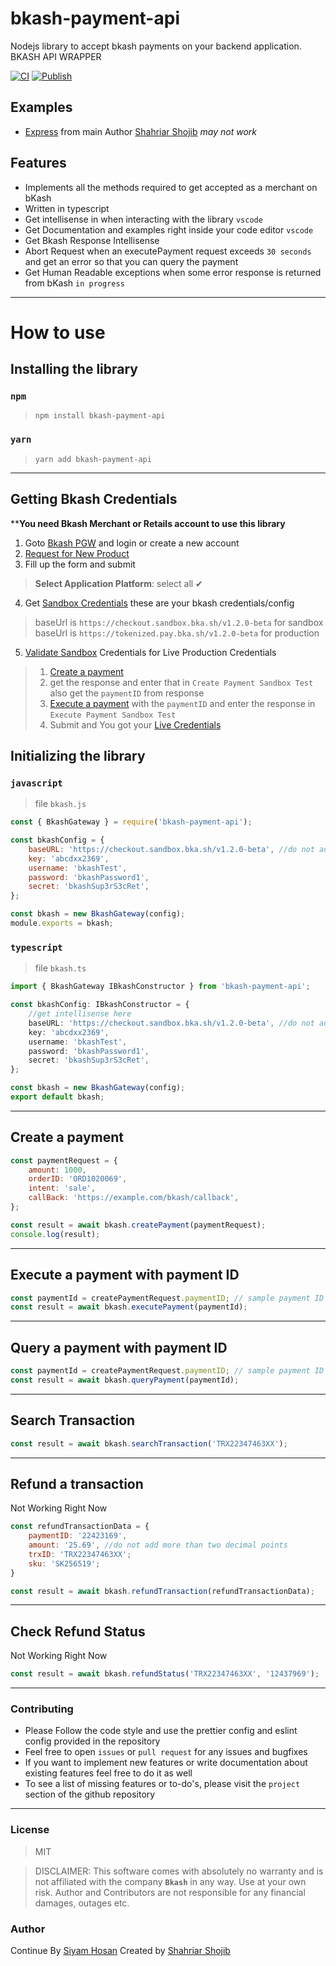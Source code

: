 # bkash-payment-api

Nodejs library to accept bkash payments on your backend application. BKASH API WRAPPER

[![CI](https://github.com/siyamhosan/bkash-payment-api/actions/workflows/main.yml/badge.svg)](https://github.com/siyamhosan/bkash-payment-api/actions/workflows/main.yml)
[![Publish](https://github.com/siyamhosan/bkash-payment-api/actions/workflows/publish.yml/badge.svg)](https://github.com/siyamhosan/bkash-payment-api/actions/workflows/publish.yml)

## Examples

- [Express](https://github.com/shahriar-shojib/bkash-payment-gateway/tree/main/examples) from main Author [Shahriar Shojib](https://github.com/shahriar-shojib) *may not work*

## Features

- Implements all the methods required to get accepted as a merchant on bKash
- Written in typescript
- Get intellisense in when interacting with the library `vscode`
- Get Documentation and examples right inside your code editor `vscode`
- Get Bkash Response Intellisense
- Abort Request when an executePayment request exceeds `30 seconds` and get an error so that you can query the payment
- Get Human Readable exceptions when some error response is returned from bKash `in progress`

---

# How to use

## Installing the library

### `npm`

> `npm install bkash-payment-api`

### `yarn`

> `yarn add bkash-payment-api`

---

## Getting Bkash Credentials
****You need Bkash Merchant or Retails account to use this library**
1. Goto [Bkash PGW](https://pgw-integration.bkash.com) and login or create a new account
2. [Request for New Product](https://pgw-integration.bkash.com/#/merchant/new-product-request)
3. Fill up the form and submit
 > **Select Application Platform**: select all ✔
4. Get [Sandbox Credentials](https://pgw-integration.bkash.com/#/merchant/sandbox-credentials) these are your bkash credentials/config
> baseUrl is `https://checkout.sandbox.bka.sh/v1.2.0-beta` for sandbox
> baseUrl is `https://tokenized.pay.bka.sh/v1.2.0-beta` for production
5. [Validate Sandbox](https://pgw-integration.bkash.com/#/merchant/sandbox-validation) Credentials for Live Production Credentials 
> 1. [Create a payment](#create-a-payment)
> 2. get the response and enter that in `Create Payment Sandbox Test` also get the `paymentID` from response
> 3. [Execute a payment](#execute-a-payment-with-payment-id) with the `paymentID` and enter the response in `Execute Payment Sandbox Test`
> 4. Submit and You got your [Live Credentials](https://pgw-integration.bkash.com/#/merchant/live-credentials)

## Initializing the library

### `javascript`

> file `bkash.js`

```javascript
const { BkashGateway } = require('bkash-payment-api');

const bkashConfig = {
	baseURL: 'https://checkout.sandbox.bka.sh/v1.2.0-beta', //do not add a trailing slash
	key: 'abcdxx2369',
	username: 'bkashTest',
	password: 'bkashPassword1',
	secret: 'bkashSup3rS3cRet',
};

const bkash = new BkashGateway(config);
module.exports = bkash;
```

### `typescript`

> file `bkash.ts`

```typescript
import { BkashGateway IBkashConstructor } from 'bkash-payment-api';

const bkashConfig: IBkashConstructor = {
	//get intellisense here
	baseURL: 'https://checkout.sandbox.bka.sh/v1.2.0-beta', //do not add a trailing slash
	key: 'abcdxx2369',
	username: 'bkashTest',
	password: 'bkashPassword1',
	secret: 'bkashSup3rS3cRet',
};

const bkash = new BkashGateway(config);
export default bkash;
```

---

## Create a payment

```javascript
const paymentRequest = {
	amount: 1000,
	orderID: 'ORD1020069',
	intent: 'sale',
	callBack: 'https://example.com/bkash/callback',
};

const result = await bkash.createPayment(paymentRequest);
console.log(result);
```

---

## Execute a payment with payment ID

```javascript
const paymentId = createPaymentRequest.paymentID; // sample payment ID
const result = await bkash.executePayment(paymentId);
```

---

## Query a payment with payment ID

```javascript
const paymentId = createPaymentRequest.paymentID; // sample payment ID
const result = await bkash.queryPayment(paymentId);
```

---

## Search Transaction

```javascript
const result = await bkash.searchTransaction('TRX22347463XX');
```

---

## Refund a transaction
Not Working Right Now

```javascript
const refundTransactionData = {
	paymentID: '22423169',
	amount: '25.69', //do not add more than two decimal points
 	trxID: 'TRX22347463XX';
 	sku: 'SK256519';
}

const result = await bkash.refundTransaction(refundTransactionData);
```

---

## Check Refund Status
Not Working Right Now

```javascript
const result = await bkash.refundStatus('TRX22347463XX', '12437969');
```

---

### Contributing

- Please Follow the code style and use the prettier config and eslint config provided in the repository
- Feel free to open `issues` or `pull request` for any issues and bugfixes
- If you want to implement new features or write documentation about existing features feel free to do it as well
- To see a list of missing features or to-do's, please visit the `project` section of the github repository

---

### License

> MIT

> DISCLAIMER: This software comes with absolutely no warranty and is not affiliated with the company **`Bkash`** in any way. Use at your own risk. Author and Contributors are not responsible for any financial damages, outages etc.

### Author
Continue By
[Siyam Hosan](https://github.com/siyamhosan)
Created by
[Shahriar Shojib](https://github.com/shahriar-shojib)